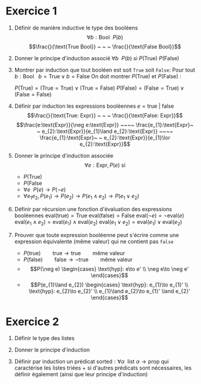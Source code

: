 # Exercice 1

1. Définir de manière inductive le type des booléens
	$$\forall b: \text{Bool} ~ ~ P(b)$$
	$$\frac{}{\text{True Bool}} ~ ~ ~ \frac{}{\text{False Bool}}$$

2. Donner le principe d'induction associé
	$\forall b ~ ~ P(b) \text{ si }$
	$P(\text{True})$
	$P(\text{False})$

3. Montrer par induction que tout booléen est soit ``True`` soit ``False``:
	Pour tout $b: \text{Bool} ~ ~ ~ b=\text{True} \lor b=\text{False}$
	On doit montrer $P(\text{True}) \text{ et } P(\text{False})$ :
	
	$P(\text{True})=(\text{True}=\text{True}) \lor (\text{True}=\text{False})$
	$P(\text{False})= (\text{False}=\text{True}) \lor (\text{False}=\text{False})$
	
4. Définir par induction les expressions booléennes $e=\text{true }| \text{ false}$
	$$\frac{}{\text{True: Expr}} ~ ~ ~ \frac{}{\text{False: Expr}}$$
	$$\frac{e:\text{Expr}}{\neg e:\text{Expr}} ~~~~ \frac{e_{1}:\text{Expr}~ ~ e_{2}:\text{Expr}}{e_{1}\land e_{2}:\text{Expr}} ~~~~ \frac{e_{1}:\text{Expr}~ ~ e_{2}:\text{Expr}}{e_{1}\lor e_{2}:\text{Expr}}$$
	
5. Donner le principe d'induction associée
	$$\forall e:\text{Expr}, P(e) \text{ si}$$
	- $P(\text{True})$
	- $P(\text{False}$
	- $\forall e ~ ~ P(e)\to P(\neg e)$
	- $\forall e_{1}e_{2}, P(e_{1})\to P(e_{2})\to P(e_{1}\land e_{2})\to P(e_{1}\lor e_{2})$
	  
6. Définir par récursion une fonction d'évaluation des expressions booléennes
	$\text{eval}(\text{true})=\text{True}$
	$\text{eval}(\text{false})=\text{False}$
	$\text{eval}(\neg e)=\neg\text{eval}(e)$
	$\text{eval}(e_{1}\land e_{2})=\text{eval}(e_{1})\land\text{eval}(e_{2})$
	$\text{eval}(e_{1}\lor  e_{2})=\text{eval}(e_{1})\lor\text{eval}(e_{2})$
	
7. Prouver que toute expression booléenne peut s'écrire comme une expression équivalente (même valeur) qui ne contient pas ``false``
	- $P(\text{true}) ~~~~~~~~ \text{true} \to \text{true} ~~~~~~~~ \text{même valeur}$
	- $P(\text{false}) ~~~~~~~~ \text{false} \to \neg\text{true} ~~~~~~~~ \text{même valeur}$
	- $$P(\neg e) \begin{cases}
\text{hyp}: e\to e' \\
\neg e\to \neg e' 
\end{cases}$$
	- $$P(e_{1}\land e_{2}) \begin{cases}
\text{hyp}: e_{1}\to e_{1}' \\
\text{hyp}: e_{2}\to e_{2}' \\
e_{1}\land e_{2}\to e_{1}' \land e_{2}'
\end{cases}$$


# Exercice 2

1. Définir le type des listes
	
2. Donner le principe d'induction
	
3. Définir par induction un prédicat $\text{sorted}: \forall \alpha ~~ \text{list } \alpha \to \text{prop}$ qui caractérise les listes triées + si d'autres prédicats sont nécessaires, les définir également (ainsi que leur principe d'induction)
	

